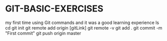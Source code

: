 # GIT-BASIC-EXERCISES
my first time using Git commands and it was a good learning experience 
ls
cd
git init
git remote add origin [gitLink]
git remote -v
git add .
git commit -m "First commit"
git push origin master
